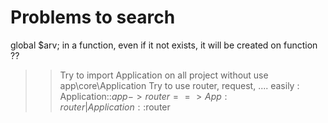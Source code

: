 Problems to search
==================
global $arv; in a function, even if it not exists, it will be created on function ??


>> Try to import Application on all project without use app\core\Application
>> Try to use router, request, .... easily : 
Application::$app->router  ==> App:router | Application::$router